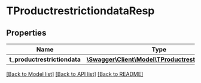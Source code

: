# TProductrestrictiondataResp

## Properties
Name | Type | Description | Notes
------------ | ------------- | ------------- | -------------
**t_productrestrictiondata** | [**\Swagger\Client\Model\TProductrestrictiondata[]**](TProductrestrictiondata.md) |  | [optional] 

[[Back to Model list]](../README.md#documentation-for-models) [[Back to API list]](../README.md#documentation-for-api-endpoints) [[Back to README]](../README.md)


